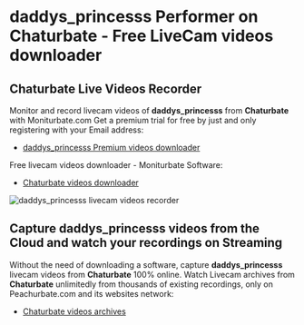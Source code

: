 # daddys_princesss Performer on Chaturbate - Free LiveCam videos downloader

## Chaturbate Live Videos Recorder

Monitor and record livecam videos of **daddys_princesss** from **Chaturbate** with Moniturbate.com
Get a premium trial for free by just and only registering with your Email address:
* [daddys_princesss Premium videos downloader](https://moniturbate.com/request-demo-licence-key.html)

Free livecam videos downloader - Moniturbate Software:
* [Chaturbate videos downloader](https://moniturbate.com/moniturbate-download-software.html)

![daddys_princesss livecam videos recorder](https://peachurnet.com/templates/moniturbate-software.png)


## Capture daddys_princesss videos from the Cloud and watch your recordings on Streaming

Without the need of downloading a software, capture **daddys_princesss** livecam videos from **Chaturbate** 100% online.
Watch Livecam archives from **Chaturbate** unlimitedly from thousands of existing recordings, only on Peachurbate.com and its websites network:
* [Chaturbate videos archives](https://peachurnet.com/)